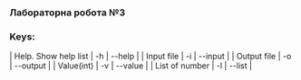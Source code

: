 ### Лабораторна робота №3

### Keys:
| Help. Show help list | -h | --help | 
| Input file | -i | --input | 
| Output file | -o | --output | 
| Value(int) | -v | --value | 
| List of number | -l | --list | 
